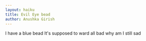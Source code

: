 ```yaml
---
layout: haiku
title: Evil Eye bead
author: Anushka Girish
---
```


I have a blue bead
It's supposed to ward all bad
why am I still sad
